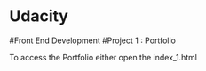 # Udacity
#Front End Development
#Project 1 : Portfolio 

To access the Portfolio either open the index_1.html
